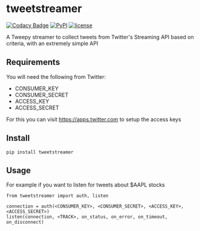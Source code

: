 # tweetstreamer

[![Codacy Badge](https://api.codacy.com/project/badge/Grade/a3fbed333f5e4d43b6be56a000ea42ca)](https://www.codacy.com/app/suddir/tweetstreamer?utm_source=github.com&amp;utm_medium=referral&amp;utm_content=suddi/tweetstreamer&amp;utm_campaign=Badge_Grade)
[![PyPI](https://img.shields.io/pypi/v/tweetstreamer.svg?maxAge=2592000)](https://pypi.python.org/pypi/tweetstreamer)
[![license](https://img.shields.io/github/license/suddi/tweetstreamer.svg?maxAge=2592000)](https://github.com/suddi/tweetstreamer)

A Tweepy streamer to collect tweets from Twitter's Streaming API based on criteria, with an extremely simple API

## Requirements

You will need the following from Twitter:

* CONSUMER_KEY
* CONSUMER_SECRET
* ACCESS_KEY
* ACCESS_SECRET

For this you can visit https://apps.twitter.com to setup the access keys

## Install

````
pip install tweetstreamer
````

## Usage

For example if you want to listen for tweets about $AAPL stocks

````
from tweetstreamer import auth, listen

connection = auth(<CONSUMER_KEY>, <CONSUMER_SECRET>, <ACCESS_KEY>, <ACCESS_SECRET>)
listen(connection, <TRACK>, on_status, on_error, on_timeout, on_disconnect)
````

